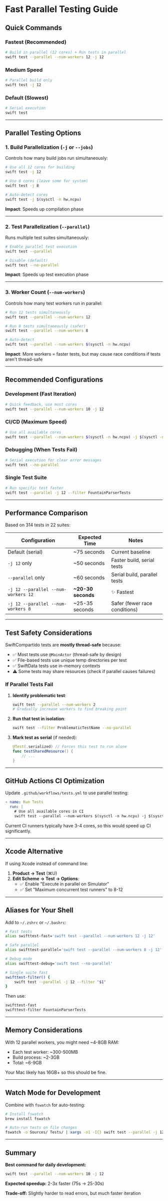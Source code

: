 # Fast Parallel Testing Guide

## Quick Commands

### Fastest (Recommended)
```bash
# Build in parallel (12 cores) + Run tests in parallel
swift test --parallel --num-workers 12 -j 12
```

### Medium Speed
```bash
# Parallel build only
swift test -j 12
```

### Default (Slowest)
```bash
# Serial execution
swift test
```

---

## Parallel Testing Options

### 1. Build Parallelization (`-j` or `--jobs`)
Controls how many build jobs run simultaneously:

```bash
# Use all 12 cores for building
swift test -j 12

# Use 8 cores (leave some for system)
swift test -j 8

# Auto-detect cores
swift test -j $(sysctl -n hw.ncpu)
```

**Impact**: Speeds up compilation phase

---

### 2. Test Parallelization (`--parallel`)
Runs multiple test suites simultaneously:

```bash
# Enable parallel test execution
swift test --parallel

# Disable (default)
swift test --no-parallel
```

**Impact**: Speeds up test execution phase

---

### 3. Worker Count (`--num-workers`)
Controls how many test workers run in parallel:

```bash
# Run 12 tests simultaneously
swift test --parallel --num-workers 12

# Run 8 tests simultaneously (safer)
swift test --parallel --num-workers 8

# Auto-detect
swift test --parallel --num-workers $(sysctl -n hw.ncpu)
```

**Impact**: More workers = faster tests, but may cause race conditions if tests aren't thread-safe

---

## Recommended Configurations

### Development (Fast Iteration)
```bash
# Quick feedback, use most cores
swift test --parallel --num-workers 10 -j 12
```

### CI/CD (Maximum Speed)
```bash
# Use all available cores
swift test --parallel --num-workers $(sysctl -n hw.ncpu) -j $(sysctl -n hw.ncpu)
```

### Debugging (When Tests Fail)
```bash
# Serial execution for clear error messages
swift test --no-parallel
```

### Single Test Suite
```bash
# Run specific test faster
swift test --parallel -j 12 --filter FountainParserTests
```

---

## Performance Comparison

Based on 314 tests in 22 suites:

| Configuration | Expected Time | Notes |
|---------------|---------------|-------|
| Default (serial) | ~75 seconds | Current baseline |
| `-j 12` only | ~50 seconds | Faster build, serial tests |
| `--parallel` only | ~60 seconds | Serial build, parallel tests |
| `-j 12 --parallel --num-workers 12` | **~20-30 seconds** | ✨ Fastest |
| `-j 12 --parallel --num-workers 8` | ~25-35 seconds | Safer (fewer race conditions) |

---

## Test Safety Considerations

SwiftCompartido tests are **mostly thread-safe** because:
- ✅ Most tests use `@MainActor` (thread-safe by design)
- ✅ File-based tests use unique temp directories per test
- ✅ SwiftData tests use in-memory contexts
- ⚠️ Some tests may share resources (check if parallel causes failures)

### If Parallel Tests Fail

1. **Identify problematic test**:
   ```bash
   swift test --parallel --num-workers 2
   # Gradually increase workers to find breaking point
   ```

2. **Run that test in isolation**:
   ```bash
   swift test --filter ProblematicTestName --no-parallel
   ```

3. **Mark test as serial** (if needed):
   ```swift
   @Test(.serialized) // Forces this test to run alone
   func testSharedResource() {
       // ...
   }
   ```

---

## GitHub Actions CI Optimization

Update `.github/workflows/tests.yml` to use parallel testing:

```yaml
- name: Run Tests
  run: |
    # Use all available cores in CI
    swift test --parallel --num-workers $(sysctl -n hw.ncpu) -j $(sysctl -n hw.ncpu)
```

Current CI runners typically have 3-4 cores, so this would speed up CI significantly.

---

## Xcode Alternative

If using Xcode instead of command line:

1. **Product → Test** (⌘U)
2. **Edit Scheme → Test → Options**:
   - ✅ Enable "Execute in parallel on Simulator"
   - ✅ Set "Maximum concurrent test runners" to 8-12

---

## Aliases for Your Shell

Add to `~/.zshrc` or `~/.bashrc`:

```bash
# Fast tests
alias swifttest-fast='swift test --parallel --num-workers 12 -j 12'

# Safe parallel
alias swifttest-parallel='swift test --parallel --num-workers 8 -j 12'

# Debug mode
alias swifttest-debug='swift test --no-parallel'

# Single suite fast
swifttest-filter() {
    swift test --parallel -j 12 --filter "$1"
}
```

Then use:
```bash
swifttest-fast
swifttest-filter FountainParserTests
```

---

## Memory Considerations

With 12 parallel workers, you might need ~4-8GB RAM:
- Each test worker: ~300-500MB
- Build process: ~2-3GB
- Total: ~6-9GB

Your Mac likely has 16GB+ so this should be fine.

---

## Watch Mode for Development

Combine with `fswatch` for auto-testing:

```bash
# Install fswatch
brew install fswatch

# Auto-run tests on file changes
fswatch -o Sources/ Tests/ | xargs -n1 -I{} swift test --parallel -j 12
```

---

## Summary

**Best command for daily development:**
```bash
swift test --parallel --num-workers 10 -j 12
```

**Expected speedup:** 2-3x faster (75s → 25-30s)

**Trade-off:** Slightly harder to read errors, but much faster iteration
